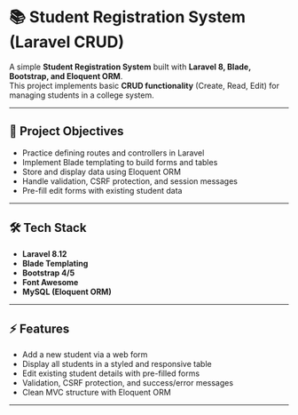 # 📚 Student Registration System (Laravel CRUD)

A simple **Student Registration System** built with **Laravel 8, Blade, Bootstrap, and Eloquent ORM**.  
This project implements basic **CRUD functionality** (Create, Read, Edit) for managing students in a college system.

---

## 🎯 Project Objectives
- Practice defining routes and controllers in Laravel  
- Implement Blade templating to build forms and tables  
- Store and display data using Eloquent ORM  
- Handle validation, CSRF protection, and session messages  
- Pre-fill edit forms with existing student data  

---

## 🛠️ Tech Stack
- **Laravel 8.12**  
- **Blade Templating**  
- **Bootstrap 4/5**  
- **Font Awesome**  
- **MySQL (Eloquent ORM)**  

---

## ⚡ Features
- Add a new student via a web form  
- Display all students in a styled and responsive table  
- Edit existing student details with pre-filled forms  
- Validation, CSRF protection, and success/error messages  
- Clean MVC structure with Eloquent ORM  

---


